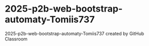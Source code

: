# 2025-p2b-web-bootstrap-automaty-Tomiis737
2025-p2b-web-bootstrap-automaty-Tomiis737 created by GitHub Classroom
